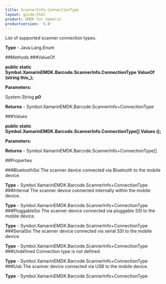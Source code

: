 ```yaml
---
title: ScannerInfo.ConnectionType
layout: guide.html
product: EMDK For Xamarin 
productversion: '5.0' 
---
```

List of supported scanner connection types.

**Type** - Java.Lang.Enum

##Methods
###ValueOf

**public static Symbol.XamarinEMDK.Barcode.ScannerInfo.ConnectionType ValueOf (string this_);**


        

**Parameters:**

System.String **p0** 

**Returns** - Symbol.XamarinEMDK.Barcode.ScannerInfo+ConnectionType

###Values

**public static Symbol.XamarinEMDK.Barcode.ScannerInfo.ConnectionType[] Values ();**


        

**Parameters:**

**Returns** - Symbol.XamarinEMDK.Barcode.ScannerInfo+ConnectionType[]

##Properties

###BluetoothSsi
The scanner device connected via Bluetooth to the mobile device.

**Type** - Symbol.XamarinEMDK.Barcode.ScannerInfo+ConnectionType
###Internal
The scanner device connected internally within the mobile device.

**Type** - Symbol.XamarinEMDK.Barcode.ScannerInfo+ConnectionType
###PluggableSsi
The scanner device connected via pluggable SSI to the mobile device.

**Type** - Symbol.XamarinEMDK.Barcode.ScannerInfo+ConnectionType
###SerialSsi
The scanner device connected via serial SSI to the mobile device.

**Type** - Symbol.XamarinEMDK.Barcode.ScannerInfo+ConnectionType
###Undefined
Connection type is not defined.

**Type** - Symbol.XamarinEMDK.Barcode.ScannerInfo+ConnectionType
###Usb
The scanner device connected via USB to the mobile device.

**Type** - Symbol.XamarinEMDK.Barcode.ScannerInfo+ConnectionType
